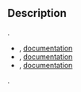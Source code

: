 # 

## Description

.

 
- , [documentation](https://doc.jeedom.com/en_US/plugins/communication/dialogflow)
- , [documentation](https://doc.jeedom.com/en_US/plugins/communication/gsh)
- , [documentation](https://doc.jeedom.com/en_US/plugins/communication/ash)

 [](https://www.jeedom.com/market/index.php?v=d&p=profils#services)

.


